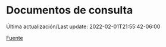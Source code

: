 # Documentos de consulta

Última actualización/Last update: 2022-02-01T21:55:42-06:00

 [Fuente](https://coronavirus.gob.mx/documentos-de-consulta/)
